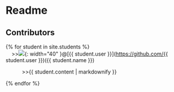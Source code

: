 # Readme 
## Contributors

{% for student in site.students %} <br />
&nbsp;&nbsp;&nbsp;&nbsp;>><img src="{{ student.image }}">{: width="40" }@[{{ student.user }}](https://github.com/{{ student.user }})({{ student.name }})

&nbsp;&nbsp;&nbsp;&nbsp;&nbsp;&nbsp;&nbsp;&nbsp;&nbsp;&nbsp; >>{{ student.content | markdownify }}

{% endfor %}
